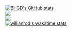 [![BillGD's GitHub stats](https://github-readme-stats.vercel.app/api?username=Bill-GD&show_icons=true&theme=dark&bg_color=00000000)](https://github.com/anuraghazra/github-readme-stats)<br>
![](https://github-readme-streak-stats.herokuapp.com/?user=Bill-GD&theme=dark&background=00000000)
<br>
![](https://github-readme-stats.vercel.app/api/top-langs/?username=Bill-GD&theme=dark&include_all_commits=false&count_private=false&layout=compact&langs_count=10&bg_color=00000000)
<br>
[![willianrod's wakatime stats](https://github-readme-stats.vercel.app/api/wakatime?username=BillGD&theme=dark&bg_color=00000000)](https://github.com/anuraghazra/github-readme-stats)
